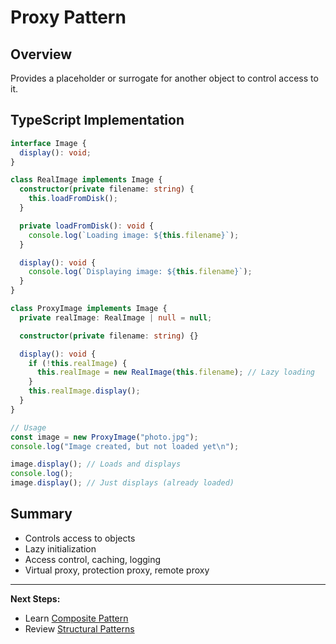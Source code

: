 # Proxy Pattern

## Overview

Provides a placeholder or surrogate for another object to control access to it.

## TypeScript Implementation

```typescript
interface Image {
  display(): void;
}

class RealImage implements Image {
  constructor(private filename: string) {
    this.loadFromDisk();
  }

  private loadFromDisk(): void {
    console.log(`Loading image: ${this.filename}`);
  }

  display(): void {
    console.log(`Displaying image: ${this.filename}`);
  }
}

class ProxyImage implements Image {
  private realImage: RealImage | null = null;

  constructor(private filename: string) {}

  display(): void {
    if (!this.realImage) {
      this.realImage = new RealImage(this.filename); // Lazy loading
    }
    this.realImage.display();
  }
}

// Usage
const image = new ProxyImage("photo.jpg");
console.log("Image created, but not loaded yet\n");

image.display(); // Loads and displays
console.log();
image.display(); // Just displays (already loaded)
```

## Summary

- Controls access to objects
- Lazy initialization
- Access control, caching, logging
- Virtual proxy, protection proxy, remote proxy

---

**Next Steps:**

- Learn [Composite Pattern](composite.md)
- Review [Structural Patterns](../README.md)
